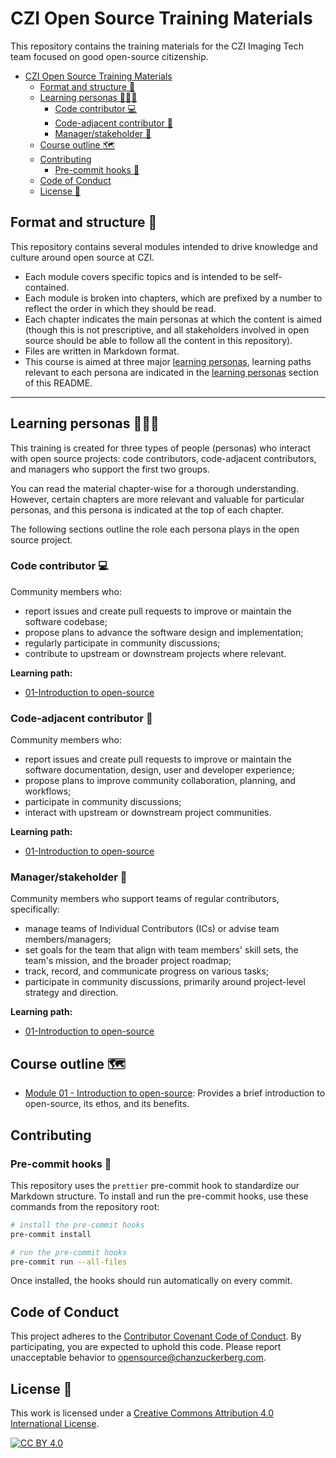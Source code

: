 # CZI Open Source Training Materials

This repository contains the training materials for the CZI Imaging Tech team focused on good open-source citizenship.

- [CZI Open Source Training Materials](#czi-open-source-training-materials)
  - [Format and structure 🔖](#format-and-structure-)
  - [Learning personas 🙋🏽‍♀️](#learning-personas-️)
    - [Code contributor 💻](#code-contributor-)
    - [Code-adjacent contributor 🎨](#code-adjacent-contributor-)
    - [Manager/stakeholder 🤝](#managerstakeholder-)
  - [Course outline 🗺](#course-outline-)
  - [Contributing](#contributing)
    - [Pre-commit hooks 🧹](#pre-commit-hooks-)
  - [Code of Conduct](#code-of-conduct)
  - [License 📄](#license-)

## Format and structure 🔖

This repository contains several modules intended to drive knowledge and culture around open source at CZI.

- Each module covers specific topics and is intended to be self-contained.
- Each module is broken into chapters, which are prefixed by a number to reflect the order in which they should be read.
- Each chapter indicates the main personas at which the content is aimed (though this is not prescriptive,
  and all stakeholders involved in open source should be able to follow all the content in this repository).
- Files are written in Markdown format.
- This course is aimed at three major [learning personas](#learning-personas-️), learning paths relevant to each persona are indicated in the [learning personas](#learning-personas-️) section of this README.

---

## Learning personas 🙋🏽‍♀️

This training is created for three types of people (personas) who interact with open source projects:
code contributors, code-adjacent contributors, and managers who support the first two groups.

You can read the material chapter-wise for a thorough understanding. However, certain chapters are more relevant and valuable for particular personas, and this persona is indicated at the top of each chapter.

The following sections outline the role each persona plays in the open source project.

### Code contributor 💻

Community members who:

- report issues and create pull requests to improve or maintain the software codebase;
- propose plans to advance the software design and implementation;
- regularly participate in community discussions;
- contribute to upstream or downstream projects where relevant.

**Learning path:**

- [01-Introduction to open-source](./01-intro-to-os/README.md)

### Code-adjacent contributor 🎨

Community members who:

- report issues and create pull requests to improve or maintain the software documentation, design, user and developer experience;
- propose plans to improve community collaboration, planning, and workflows;
- participate in community discussions;
- interact with upstream or downstream project communities.

**Learning path:**

- [01-Introduction to open-source](./01-intro-to-os/README.md)

### Manager/stakeholder 🤝

Community members who support teams of regular contributors, specifically:

- manage teams of Individual Contributors (ICs) or advise team members/managers;
- set goals for the team that align with team members' skill sets, the team's mission, and the broader project roadmap;
- track, record, and communicate progress on various tasks;
- participate in community discussions, primarily around project-level strategy and direction.

**Learning path:**

- [01-Introduction to open-source](./01-intro-to-os/README.md)

## Course outline 🗺

- [Module 01 - Introduction to open-source](./01-intro-to-os/README.md): Provides a brief introduction to open-source, its ethos, and its benefits.

## Contributing

### Pre-commit hooks 🧹

This repository uses the `prettier` pre-commit hook to standardize our Markdown structure.
To install and run the pre-commit hooks, use these commands from the repository root:

```bash
# install the pre-commit hooks
pre-commit install

# run the pre-commit hooks
pre-commit run --all-files
```

Once installed, the hooks should run automatically on every commit.

## Code of Conduct

This project adheres to the [Contributor Covenant Code of Conduct](https://github.com/chanzuckerberg/.github/blob/master/CODE_OF_CONDUCT.md?rgh-link-date=2023-06-28T16%3A31%3A48Z). By participating, you are expected to uphold this code. Please report unacceptable behavior to [opensource@chanzuckerberg.com](mailto:opensource@chanzuckerberg.com).

## License 📄

This work is licensed under a [Creative Commons Attribution 4.0 International License][cc-by].

[![CC BY 4.0][cc-by-image]][cc-by]

[cc-by]: http://creativecommons.org/licenses/by/4.0/
[cc-by-image]: https://i.creativecommons.org/l/by/4.0/88x31.png
